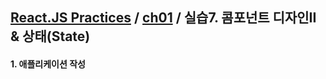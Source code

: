 ## [React.JS Practices](https://github.com/kickscar-javascript/react-practices) / [ch01](https://github.com/kickscar-javascript/react-practices/ch01) / 실습7. 콤포넌트 디자인II &amp; 상태(State)

#### 1. 애플리케이션 작성

